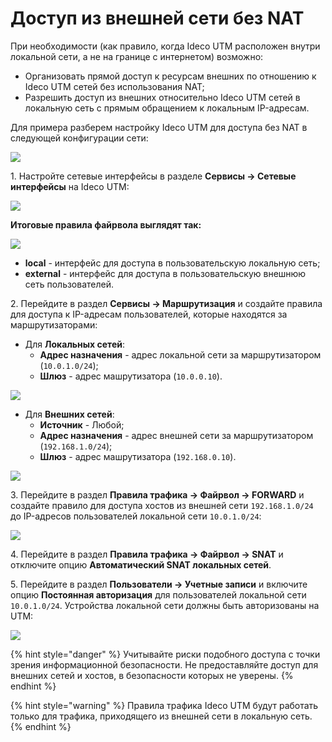 # Доступ из внешней сети без NAT

При необходимости (как правило, когда Ideco UTM расположен внутри локальной сети, а не на границе с интернетом) возможно:

* Организовать прямой доступ к ресурсам внешних по отношению к Ideco UTM сетей без использования NAT;
* Разрешить доступ из внешних относительно Ideco UTM сетей в локальную сеть с прямым обращением к локальным IP-адресам.

Для примера разберем настройку Ideco UTM для доступа без NAT в следующей конфигурации сети:

![](../../.gitbook/assets/firewall_snat_3.png)

1\. Настройте сетевые интерфейсы в разделе **Сервисы -> Сетевые интерфейсы** на Ideco UTM:

![](../../.gitbook/assets/firewall_snat_2.png)

**Итоговые правила файрвола выглядят так:**

![](../../.gitbook/assets/firewall-rule1.png)

* **local** - интерфейс для доступа в пользовательскую локальную сеть;
* **external** - интерфейс для доступа в пользовательскую внешнюю сеть пользователей.

2\. Перейдите в раздел **Сервисы -> Маршрутизация** и создайте правила для доступа к IP-адресам пользователей, которые находятся за маршрутизаторами:

* Для **Локальных сетей**:
    * **Адрес назначения** - адрес локальной сети за маршрутизатором (`10.0.1.0/24`);
    * **Шлюз** - адрес машрутизатора (`10.0.0.10`).

![](/.gitbook/assets/access-from-external-network-without-nat2.png)

* Для **Внешних сетей**:
    * **Источник** - Любой;
    * **Адрес назначения** - адрес внешней сети за маршрутизатором (`192.168.1.0/24`);
    * **Шлюз** - адрес машрутизатора (`192.168.0.10`).

![](/.gitbook/assets/access-from-external-network-without-nat3.png)

3\. Перейдите в раздел **Правила трафика -> Файрвол -> FORWARD** и создайте правило для доступа хостов из внешней сети `192.168.1.0/24` до IP-адресов пользователей локальной сети `10.0.1.0/24`:

![](/.gitbook/assets/access-from-external-network-without-nat4.png)

4\. Перейдите в раздел **Правила трафика -> Файрвол -> SNAT** и отключите опцию **Автоматический SNAT локальных сетей**.

5\. Перейдите в раздел **Пользователи -> Учетные записи** и включите опцию **Постоянная авторизация** для пользователей локальной сети `10.0.1.0/24`. Устройства локальной сети должны быть авторизованы на UTM:

![](/.gitbook/assets/access-from-external-network-without-nat5.png)

{% hint style="danger" %}
Учитывайте риски подобного доступа с точки зрения информационной безопасности. Не предоставляйте доступ для внешних сетей и хостов, в безопасности которых не уверены.
{% endhint %}

{% hint style="warning" %}
Правила трафика Ideco UTM будут работать только для трафика, приходящего из внешней сети в локальную сеть.
{% endhint %}
